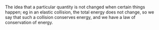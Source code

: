 The idea that a particular quantity is not changed when certain things
happen; eg in an elastic collision, the total energy does not change, so
we say that such a collision conserves energy, and we have a law of
conservation of energy.
